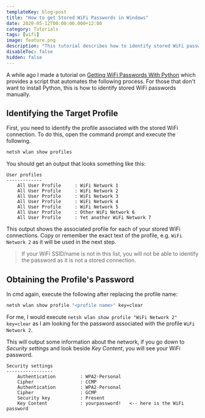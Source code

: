 ```yaml
---
templateKey: blog-post
title: "How to get Stored WiFi Passwords in Windows"
date: 2020-05-12T00:00:00.000+12:00
category: Tutorials
tags: [wifi]
image: feature.png
description: "This tutorial describes how to identify stored WiFi passwords in Windows using the command prompt. This is very helpful for identifying your forgotten WiFi passwords."
disableToc: false
hidden: false
---
```


A while ago I made a tutorial on [Getting WiFi Passwords With Python](/blog/post/get-wifi-passwords-with-python/) which provides a script that automates the following process. For those that don't want to install Python, this is how to identify stored WiFi passwords manually.

## Identifying the Target Profile

First, you need to identify the profile associated with the stored WiFi connection. To do this, open the command prompt and execute the following.

```bash
netsh wlan show profiles
```

You should get an output that looks something like this:

```text
User profiles
-------------
    All User Profile     : WiFi Network 1
    All User Profile     : WiFi Network 2
    All User Profile     : WiFi Network 3
    All User Profile     : WiFi Network 4
    All User Profile     : WiFi Network 5
    All User Profile     : Other WiFi Network 6
    All User Profile     : Yet another WiFi Network 7
```

This output shows the associated profile for each of your stored WiFi connections. Copy or remember the exact text of the profile, e.g. `WiFi Network 2` as it will be used in the next step.

> If your WiFi SSID/name is not in this list, you will not be able to identify the password as it is not a stored connection.

## Obtaining the Profile's Password

In cmd again, execute the following after replacing the profile name:

```bash
netsh wlan show profile "<profile name>" key=clear
```

For me, I would execute `netsh wlan show profile "WiFi Network 2" key=clear` as I am looking for the password associated with the profile `WiFi Network 2`.

This will output some information about the network, if you go down to _Security settings_ and look beside _Key Content_, you will see your WiFi password.

```text
Security settings
-----------------
    Authentication         : WPA2-Personal
    Cipher                 : CCMP
    Authentication         : WPA2-Personal
    Cipher                 : GCMP
    Security key           : Present
    Key Content            : yourpassword!   <-- here is the WiFi password
```
